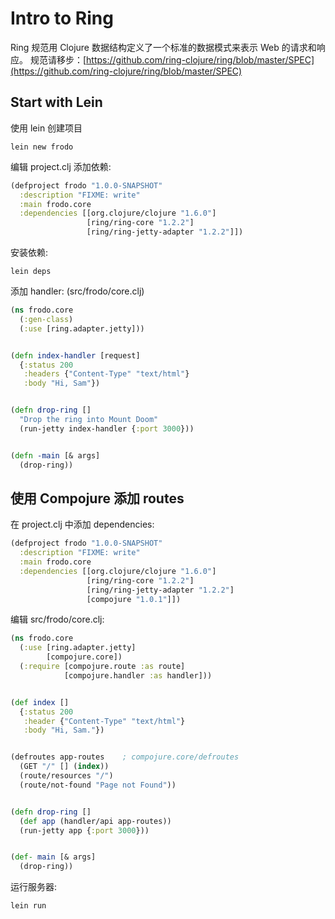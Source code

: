 Intro to Ring 
=============

Ring 规范用 Clojure 数据结构定义了一个标准的数据模式来表示 Web 的请求和响应。
规范请移步：[https://github.com/ring-clojure/ring/blob/master/SPEC](https://github.com/ring-clojure/ring/blob/master/SPEC)


Start with Lein
---------------

使用 lein 创建项目

```shell
lein new frodo
```

编辑 project.clj 添加依赖:

```clojure
(defproject frodo "1.0.0-SNAPSHOT"
  :description "FIXME: write"
  :main frodo.core
  :dependencies [[org.clojure/clojure "1.6.0"]
                 [ring/ring-core "1.2.2"]
                 [ring/ring-jetty-adapter "1.2.2"]])
```

安装依赖:

```shell
lein deps
```

添加 handler: (src/frodo/core.clj)

```clojure
(ns frodo.core
  (:gen-class)
  (:use [ring.adapter.jetty]))


(defn index-handler [request]
  {:status 200
   :headers {"Content-Type" "text/html"}
   :body "Hi, Sam"})


(defn drop-ring []
  "Drop the ring into Mount Doom"
  (run-jetty index-handler {:port 3000}))


(defn -main [& args]
  (drop-ring))
```


使用 Compojure 添加 routes
--------------------------

在 project.clj 中添加 dependencies:

```clojure
(defproject frodo "1.0.0-SNAPSHOT"
  :description "FIXME: write"
  :main frodo.core
  :dependencies [[org.clojure/clojure "1.6.0"]
                 [ring/ring-core "1.2.2"]
                 [ring/ring-jetty-adapter "1.2.2"]
                 [compojure "1.0.1"]])
```

编辑 src/frodo/core.clj:

```clojure
(ns frodo.core
  (:use [ring.adapter.jetty]
        [compojure.core])
  (:require [compojure.route :as route]
            [compojure.handler :as handler]))


(def index []
  {:status 200
   :header {"Content-Type" "text/html"}
   :body "Hi, Sam."})


(defroutes app-routes    ; compojure.core/defroutes 
  (GET "/" [] (index))
  (route/resources "/")
  (route/not-found "Page not Found"))


(defn drop-ring []
  (def app (handler/api app-routes))
  (run-jetty app {:port 3000}))


(def- main [& args]
  (drop-ring))
```

运行服务器:

```shell
lein run
```
